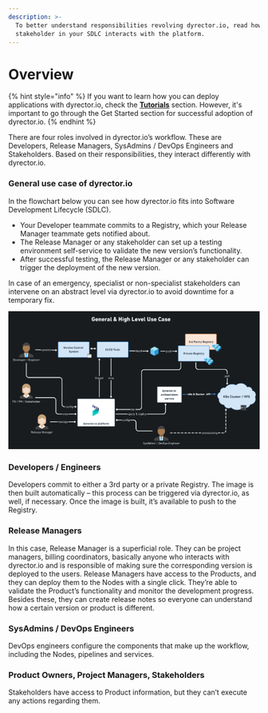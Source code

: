 ```yaml
---
description: >-
  To better understand responsibilities revolving dyrector.io, read how each
  stakeholder in your SDLC interacts with the platform.
---
```


# Overview

{% hint style="info" %}
If you want to learn how you can deploy applications with dyrector.io, check the [**Tutorials**](broken-reference) section. However, it's important to go through the Get Started section for successful adoption of dyrector.io.
{% endhint %}

There are four roles involved in dyrector.io’s workflow. These are Developers, Release Managers, SysAdmins / DevOps Engineers and Stakeholders. Based on their responsibilities, they interact differently with dyrector.io.

### General use case of dyrector.io

In the flowchart below you can see how dyrector.io fits into Software Development Lifecycle (SDLC).

* Your Developer teammate commits to a Registry, which your Release Manager teammate gets notified about.
* The Release Manager or any stakeholder can set up a testing environment self-service to validate the new version’s functionality.
* After successful testing, the Release Manager or any stakeholder can trigger the deployment of the new version.

In case of an emergency, specialist or non-specialist stakeholders can intervene on an abstract level via dyrector.io to avoid downtime for a temporary fix.

![Flowchart of how each stakeholder and component in the SDLC interacts with dyrector.io.](../.gitbook/assets/dyrector-io-workflow-roles-dark.png)

### Developers / Engineers

Developers commit to either a 3rd party or a private Registry. The image is then built automatically – this process can be triggered via dyrector.io, as well, if necessary. Once the image is built, it’s available to push to the Registry.

### Release Managers

In this case, Release Manager is a superficial role. They can be project managers, billing coordinators, basically anyone who interacts with dyrector.io and is responsible of making sure the corresponding version is deployed to the users. Release Managers have access to the Products, and they can deploy them to the Nodes with a single click. They’re able to validate the Product’s functionality and monitor the development progress. Besides these, they can create release notes so everyone can understand how a certain version or product is different.

### SysAdmins / DevOps Engineers

DevOps engineers configure the components that make up the workflow, including the Nodes, pipelines and services.

### Product Owners, Project Managers, Stakeholders

Stakeholders have access to Product information, but they can’t execute any actions regarding them.

